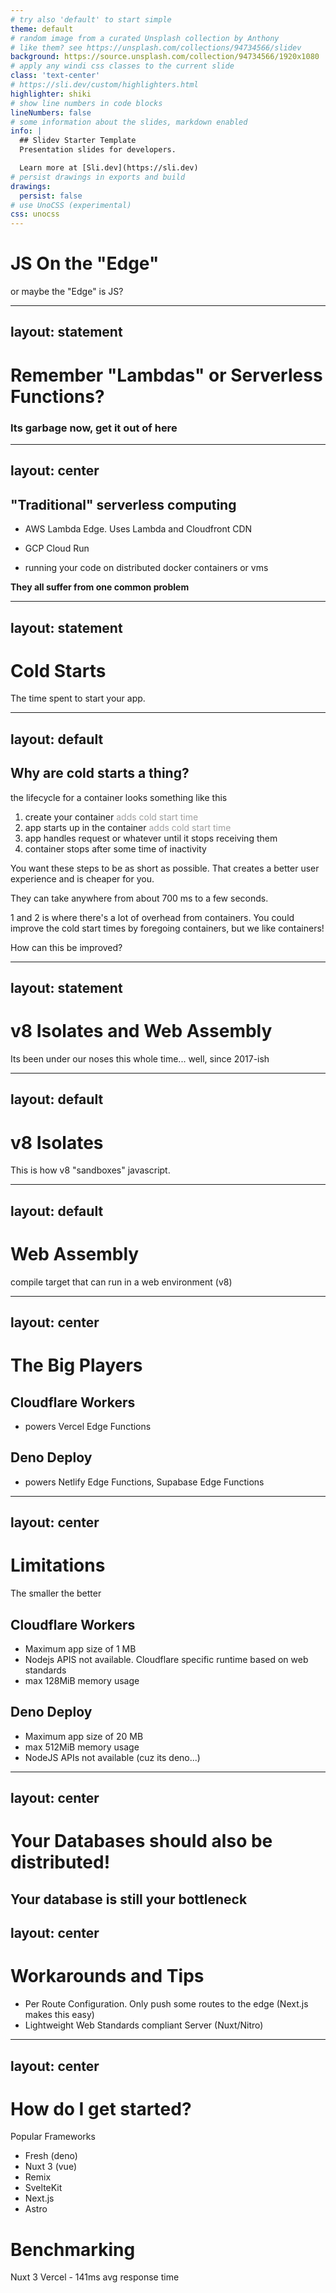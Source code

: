 ```yaml
---
# try also 'default' to start simple
theme: default
# random image from a curated Unsplash collection by Anthony
# like them? see https://unsplash.com/collections/94734566/slidev
background: https://source.unsplash.com/collection/94734566/1920x1080
# apply any windi css classes to the current slide
class: 'text-center'
# https://sli.dev/custom/highlighters.html
highlighter: shiki
# show line numbers in code blocks
lineNumbers: false
# some information about the slides, markdown enabled
info: |
  ## Slidev Starter Template
  Presentation slides for developers.

  Learn more at [Sli.dev](https://sli.dev)
# persist drawings in exports and build
drawings:
  persist: false
# use UnoCSS (experimental)
css: unocss
---
```


# JS On the "Edge"
or maybe the "Edge" is JS?

<!--
The last comment block of each slide will be treated as slide notes. It will be visible and editable in Presenter Mode along with the slide. [Read more in the docs](https://sli.dev/guide/syntax.html#notes)
-->

---
layout: statement
---
# Remember "Lambdas" or Serverless Functions?
<v-click>
<h3> 
Its garbage now, get it out of here
</h3>
</v-click>

---
layout: center
---

## "Traditional" serverless computing 
<v-clicks>

- AWS Lambda Edge. Uses Lambda and Cloudfront CDN
  
- GCP Cloud Run

- running your code on distributed docker containers or vms

**They all suffer from one common problem**
</v-clicks>


---
layout: statement
---

# Cold Starts
The time spent to start your app.

<!--
Cold starts are kind of an inherent problem with Serverless. You wanna stop something to save resources but you also want it to act as if it was never off.
-->

---
layout: default
---
## Why are cold starts a thing?
<v-click>

the lifecycle for a container looks something like this
</v-click>

<v-clicks>

1. create your container <span style="opacity: 0.4"> adds cold start time </span>
2. app starts up in the container  <span style="opacity: 0.4"> adds cold start time </span>
3. app handles request or whatever until it stops receiving them
4. container stops after some time of inactivity 
</v-clicks>

<v-clicks>

You want these steps to be as short as possible. That creates a better user experience and is cheaper for you.

They can take anywhere from about 700 ms to a few seconds.

1 and 2 is where there's a lot of overhead from containers. You could improve the cold start times by foregoing containers, but we like containers!

How can this be improved?

</v-clicks>

---
layout: statement
---
# v8 Isolates and Web Assembly
Its been under our noses this whole time...
well, since 2017-ish

---
layout: default
---
# v8 Isolates
This is how v8 "sandboxes" javascript.

---
layout: default
---
# Web Assembly
compile target that can run in a web environment (v8)


---
layout: center
---
# The Big Players
## Cloudflare Workers
- powers Vercel Edge Functions
## Deno Deploy
- powers Netlify Edge Functions, Supabase Edge Functions

---
layout: center
---
# Limitations
The smaller the better
## Cloudflare Workers
- Maximum app size of 1 MB
- Nodejs APIS not available. Cloudflare specific runtime based on web standards
- max 128MiB memory usage
## Deno Deploy
- Maximum app size of 20 MB
- max 512MiB memory usage
- NodeJS APIs not available (cuz its deno...)

---
layout: center
---
# Your Databases should also be distributed!
Your database is still your bottleneck
---
layout: center
---

# Workarounds and Tips
- Per Route Configuration. Only push some routes to the edge (Next.js makes this easy)
- Lightweight Web Standards compliant Server (Nuxt/Nitro)

---
layout: center
---
# How do I get started?
Popular Frameworks
- Fresh (deno)
- Nuxt 3 (vue)
- Remix
- SvelteKit
- Next.js
- Astro


# Benchmarking
Nuxt 3 Vercel - 141ms avg response time
